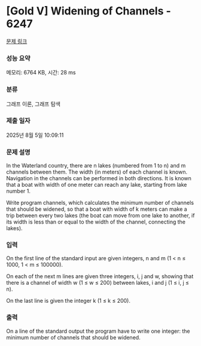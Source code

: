 # [Gold V] Widening of Channels - 6247 

[문제 링크](https://www.acmicpc.net/problem/6247) 

### 성능 요약

메모리: 6764 KB, 시간: 28 ms

### 분류

그래프 이론, 그래프 탐색

### 제출 일자

2025년 8월 5일 10:09:11

### 문제 설명

<p>In the Waterland country, there are n lakes (numbered from 1 to n) and m channels between them. The width (in meters) of each channel is known. Navigation in the channels can be performed in both directions. It is known that a boat with width of one meter can reach any lake, starting from lake number 1.</p>

<p>Write program channels, which calculates the minimum number of channels that should be widened, so that a boat with width of k meters can make a trip between every two lakes (the boat can move from one lake to another, if its width is less than or equal to the width of the channel, connecting the lakes).</p>

### 입력 

 <p>On the first line of the standard input are given integers, n and m (1 < n ≤ 1000, 1 < m ≤ 100000).</p>

<p>On each of the next m lines are given three integers, i, j and w, showing that there is a channel of width w (1 ≤ w ≤ 200) between lakes, i and j (1 ≤ i, j ≤ n).</p>

<p>On the last line is given the integer k (1 ≤ k ≤ 200).</p>

### 출력 

 <p>On a line of the standard output the program have to write one integer: the minimum number of channels that should be widened.</p>

